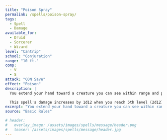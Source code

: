 ```yaml
---
title: "Poison Spray"
permalink: /spells/poison-spray/
tags:
  - Spell
  - Damage
available_for:
  - Druid
  - Sorcerer
  - Wizard
level: "Cantrip"
school: "Conjuration"
range: "10 ft."
comp:
  - V
  - S
attack: "CON Save"
effect: "Poison"
description: |
  You extend your hand toward a creature you can see within range and project a puff of noxious gas from your palm. The creature must succeed on a Constitution saving throw or take 1d12 poison damage.

  This spell's damage increases by 1d12 when you reach 5th level (2d12), 11th level (3d12), and 17th level (4d12).
excerpt: "You extend your hand toward a creature you can see within range and project a puff of noxious gas from your palm."
source: "Basic Rules"

# header:
#   overlay_image: /assets/images/spells/message/header.png
#   teaser: /assets/images/spells/message/header.jpg
---
```

